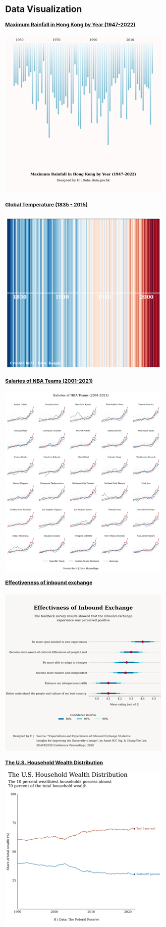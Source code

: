 # Data Visualization

### [Maximum Rainfall in Hong Kong by Year (1947-2022)](https://github.com/hckkiu/data-viz/tree/main/rainfall)
![](rainfall/rainfall.png)
---

### [Global Temperature (1835 - 2015)](https://github.com/hckkiu/data-viz/tree/main/temperature)
![](temperature/temperature.png)
---

### [Salaries of NBA Teams (2001-2021)](https://github.com/hckkiu/data-viz/tree/main/nba)
![](nba/nba.png)
---

### [Effectiveness of inbound exchange](https://github.com/hckkiu/data-viz/tree/main/exchange)
![](exchange/exchange.png)
---

### [The U.S. Household Wealth Distribution](https://github.com/hckkiu/data-viz/tree/main/wealth)
![](wealth/wealth.png)
